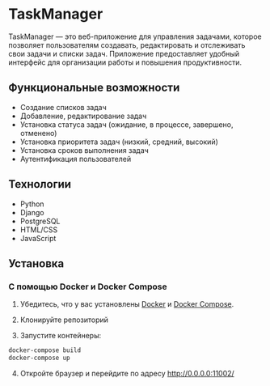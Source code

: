 # TaskManager

TaskManager — это веб-приложение для управления задачами, которое позволяет пользователям создавать, редактировать и отслеживать свои задачи и списки задач. Приложение предоставляет удобный интерфейс для организации работы и повышения продуктивности.

## Функциональные возможности

- Создание списков задач
- Добавление, редактирование задач
- Установка статуса задач (ожидание, в процессе, завершено, отменено)
- Установка приоритета задач (низкий, средний, высокий)
- Установка сроков выполнения задач
- Аутентификация пользователей

## Технологии

- Python
- Django
- PostgreSQL
- HTML/CSS
- JavaScript

## Установка

### С помощью Docker и Docker Compose

1. Убедитесь, что у вас установлены [Docker](https://www.docker.com/get-started) и [Docker Compose](https://docs.docker.com/compose/install/).

2. Клонируйте репозиторий
3. Запустите контейнеры:

  ```bash
  docker-compose build
  docker-compose up
  ```
4. Откройте браузер и перейдите по адресу http://0.0.0.0:11002/
